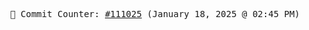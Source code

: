 <p align="center">
    <samp>
        📮 Commit Counter: <a href="https://github.com/Javascript-void0/Javascript-void0/commits/main">#111025</a> (January 18, 2025 @ 02:45 PM)
    </samp>
</p>